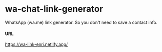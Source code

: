 # wa-chat-link-generator

WhatsApp (wa.me) link generator. So you don't need to save a contact info.

#### URL
https://wa-link-enri.netlify.app/
